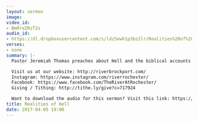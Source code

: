 ```yaml
---
layout: sermon
image: 
video_id:
- BmRreZRzT2s
audio_id:
- https://dl.dropboxusercontent.com/s/ldz5ewh1p3bz2lr/Realities%20of%20Hell.mp3?dl=0
verses:
- none
summary: |-
  Pastor Jeremiah Thomas preaches about Hell and the biblical accounts of what is experienced there.

  Visit us at our website: http://riverbrockport.com/
  Instagram: https://www.instagram.com/riverrochester/
  Facebook: https://www.facebook.com/TheRiverAtRochester/
  Giving / Tithing: http://tithe.ly/give?c=717924

  Want to download the audio for this sermon? Visit this link: https://riverbrockport.com/sermons/realities-of-hell and follow the instructions
title: Realities of Hell
date: 2017-04-05 19:00
---
```

